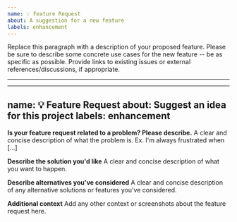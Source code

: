 ```yaml
---
name: 💡 Feature Request
about: A suggestion for a new feature
labels: enhancement
---
```


<!--
    Thanks for contributing to Swift Collections!

    Before you submit your issue, please replace the paragraph
    below with information about your proposed feature.
-->

Replace this paragraph with a description of your proposed feature. 
Please be sure to describe some concrete use cases for the new feature -- be as specific as possible.
Provide links to existing issues or external references/discussions, if appropriate.


-------

---
name: 💡 Feature Request
about: Suggest an idea for this project
labels: enhancement
---

**Is your feature request related to a problem? Please describe.**
A clear and concise description of what the problem is. Ex. I'm always frustrated when [...]

**Describe the solution you'd like**
A clear and concise description of what you want to happen.

**Describe alternatives you've considered**
A clear and concise description of any alternative solutions or features you've considered.

**Additional context**
Add any other context or screenshots about the feature request here.
